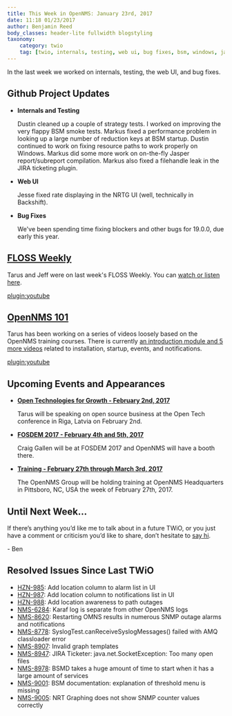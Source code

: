 ```yaml
---
title: This Week in OpenNMS: January 23rd, 2017
date: 11:18 01/23/2017
author: Benjamin Reed
body_classes: header-lite fullwidth blogstyling
taxonomy:
    category: twio
    tag: [twio, internals, testing, web ui, bug fixes, bsm, windows, jasper, jira, ticketing, nrtg, backshift, floss weekly, opennms 101, open technologies for growth, fosdem, training]
---
```


In the last week we worked on internals, testing, the web UI, and bug fixes.

<!-- git log --all --no-merges --since='2017-01-17 00:00:00' --until='2017-01-23 00:00:00' --format='%Cblue%ai %Cgreen%aN %Cred%d %Creset%s %Cblue(%H)' | sort | less -R -->

## Github Project Updates

* __Internals and Testing__

  Dustin cleaned up a couple of strategy tests.  I worked on improving the very flappy BSM smoke tests.  Markus fixed a performance problem in looking up a large number of reduction keys at BSM startup.  Dustin continued to work on fixing resource paths to work properly on Windows.  Markus did some more work on on-the-fly Jasper report/subreport compilation.  Markus also fixed a filehandle leak in the JIRA ticketing plugin.

* __Web UI__

  Jesse fixed rate displaying in the NRTG UI (well, technically in Backshift).

* __Bug Fixes__

  We've been spending time fixing blockers and other bugs for 19.0.0, due early this year.


## [FLOSS Weekly](https://twit.tv/shows/floss-weekly)

Tarus and Jeff were on last week's FLOSS Weekly.  You can [watch or listen here](https://twit.tv/shows/floss-weekly/episodes/418).

[plugin:youtube](https://www.youtube.com/watch?v=AOWx_Nk70ek)


## [OpenNMS 101](https://www.youtube.com/playlist?list=PLsXgBGH3nG7iZSlssmZB3xWsAJlst2j2z)

Tarus has been working on a series of videos loosely based on the OpenNMS training courses.  There is currently [an introduction module and 5 more videos](https://www.youtube.com/playlist?list=PLsXgBGH3nG7iZSlssmZB3xWsAJlst2j2z) related to installation, startup, events, and notifications.

[plugin:youtube](https://www.youtube.com/watch?v=GJzmkshdjiI)


## Upcoming Events and Appearances

* __[Open Technologies for Growth - February 2nd, 2017](http://lata.org.lv/konference2017_eng/)__

  Tarus will be speaking on open source business at the Open Tech conference in Riga, Latvia on February 2nd.

* __[FOSDEM 2017 - February 4th and 5th, 2017](https://fosdem.org/2017/)__

  Craig Gallen will be at FOSDEM 2017 and OpenNMS will have a booth there.

* __[Training - February 27th through March 3rd, 2017](https://www.opennms.com/opennms-training-dates-announced-for-february-2017/)__

  The OpenNMS Group will be holding training at OpenNMS Headquarters in Pittsboro, NC, USA the week of February 27th, 2017.

## Until Next Week…

If there’s anything you’d like me to talk about in a future TWiO, or you just have a comment or criticism you’d like to share, don’t hesitate to [say hi](mailto:twio@opennms.org).

\- Ben

## Resolved Issues Since Last TWiO

* [HZN-985](https://issues.opennms.org/browse/HZN-985): Add location column to alarm list in UI
* [HZN-987](https://issues.opennms.org/browse/HZN-987): Add location column to notifications list in UI
* [HZN-988](https://issues.opennms.org/browse/HZN-988): Add location awareness to path outages
* [NMS-6284](https://issues.opennms.org/browse/NMS-6284): Karaf log is separate from other OpenNMS logs
* [NMS-8620](https://issues.opennms.org/browse/NMS-8620): Restarting OMNS results in numerous SNMP outage alarms and notifications
* [NMS-8778](https://issues.opennms.org/browse/NMS-8778): SyslogTest.canReceiveSyslogMessages() failed with AMQ classloader error
* [NMS-8907](https://issues.opennms.org/browse/NMS-8907): Invalid graph templates
* [NMS-8947](https://issues.opennms.org/browse/NMS-8947): JIRA Ticketer: java.net.SocketException: Too many open files
* [NMS-8978](https://issues.opennms.org/browse/NMS-8978): BSMD takes a huge amount of time to start when it has a large amount of services
* [NMS-9001](https://issues.opennms.org/browse/NMS-9001): BSM documentation: explanation of threshold menu is missing
* [NMS-9005](https://issues.opennms.org/browse/NMS-9005): NRT Graphing does not show SNMP counter values correctly

<!--
  https://github.com/OpenNMS/twio-fodder/blob/master/scripts/twio-issues-list.pl
-->
